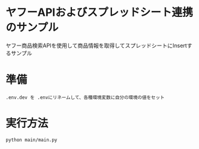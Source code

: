 ヤフーAPIおよびスプレッドシート連携のサンプル
====
ヤフー商品検索APIを使用して商品情報を取得してスプレッドシートにInsertするサンプル

# 準備
```
.env.dev を .envにリネームして、各種環境変数に自分の環境の値をセット
```

# 実行方法
```
python main/main.py
```